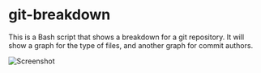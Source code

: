 git-breakdown
============

This is a Bash script that shows a breakdown for a git repository. It will show a graph for the type of files, and 
another graph for commit authors.

![Screenshot](https://cloud.githubusercontent.com/assets/5659221/5065306/2f98c9ce-6de2-11e4-8382-dde1f561bce9.png)

